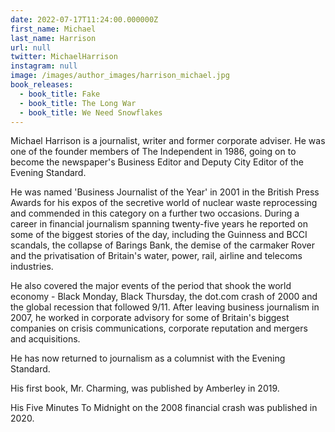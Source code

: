 ```yaml
---
date: 2022-07-17T11:24:00.000000Z
first_name: Michael
last_name: Harrison
url: null
twitter: MichaelHarrison
instagram: null
image: /images/author_images/harrison_michael.jpg
book_releases:
  - book_title: Fake
  - book_title: The Long War
  - book_title: We Need Snowflakes
---
```

Michael Harrison is a journalist, writer and former corporate adviser. He was one of the founder members of The Independent in 1986, going on to become the newspaper's Business Editor and Deputy City Editor of the Evening Standard.

He was named 'Business Journalist of the Year' in 2001 in the British Press Awards for his expos of the secretive world of nuclear waste reprocessing and commended in this category on a further two occasions. During a career in financial journalism spanning twenty-five years he reported on some of the biggest stories of the day, including the Guinness and BCCI scandals, the collapse of Barings Bank, the demise of the carmaker Rover and the privatisation of Britain's water, power, rail, airline and telecoms industries.

He also covered the major events of the period that shook the world economy - Black Monday, Black Thursday, the dot.com crash of 2000 and the global recession that followed 9/11.  After leaving business journalism in 2007, he worked in corporate advisory for some of Britain's biggest companies on crisis communications, corporate reputation and mergers and acquisitions.

He has now returned to journalism as a columnist with the Evening Standard.

His first book, Mr. Charming, was published by Amberley in 2019. 

His Five Minutes To Midnight on the 2008 financial crash was published in 2020.